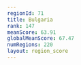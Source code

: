 ```yaml
---
regionId: 71
title: Bulgaria
rank: 147
meanScore: 63.91
globalMeanScore: 67.47
numRegions: 220
layout: region_score
---
```

